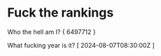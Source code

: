 # Fuck the rankings

Who the hell am I?
{ 6497712 }

What fucking year is it?
[ 2024-08-07T08:30:00Z ]
